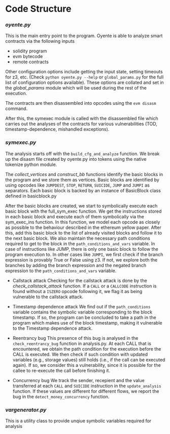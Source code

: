 # Code Structure

### *oyente.py*

This is the main entry point to the program. Oyente is able to analyze smart contracts via the following inputs 
- solidity program
- evm bytecode
- remote contracts

Other configuration options include getting the input state, setting timeouts for z3, etc. (Check ```python oyente.py --help``` or ```global_params.py```  for the full list of configuration options available). 
These options are collated and set in the *global_params* module which will be used during the rest of the execution. 

The contracts are then disassembled into opcodes using the ```evm disasm``` command. 

After this, the symexec module is called with the disassembled file which carries out the analyses of the contracts for various vulnerabilities (TOD, timestamp-dependence, mishandled exceptions). 

### *symexec.py*

The analysis starts off with the ```build_cfg_and_analyze``` function. We break up the disasm file created by oyente.py into tokens using the native tokenize python module. 

The *collect_vertices* and *construct_bb* functions identify the basic blocks in the program and we store them as vertices. Basic blocks are identified by using opcodes like ```JUMPDEST```, ```STOP```, ```RETURN```, ```SUICIDE```, ```JUMP``` and ```JUMPI``` as separators. Each basic block is backed by an instance of BasicBlock class defined in basicblock.py

After the basic blocks are created, we start to symbolically execute each basic block with the full_sym_exec function. We get the instructions stored in each basic block and execute each of them symbolically via the sym_exec_ins function. In this function, we model each opcode as closely as possible to the behaviour described in the ethereum yellow paper. After this, add this basic block to the list of already visited blocks and follow it to the next basic block. We also maintain the necessary path conditions required to get to the block in the ```path_conditions_and_vars``` variable. In case of instructions like JUMP, there is only one basic block to follow the program execution to. In other cases like ```JUMPI```, we first check if the branch expression is provably True or False using z3. If not, we explore both the branches by adding the branch expression and the negated branch expression to the ```path_conditions_and_vars``` variable. 

- Callstack attack
Checking for the callstack attack is done by the *check_callstack_attack* function. If a ```CALL``` or a ```CALLCODE``` instruction is found without a ```ISZERO``` opcode following it, we flag it as being vulnerable to the callstack attack. 

- Timestamp dependence attack
We find out if the ```path_conditions``` variable contains the symbolic variable corresponding to the block timestamp. If so, the program can be concluded to take a path in the program which makes use of the block timestamp, making it vulnerable to the Timestamp dependence attack. 

- Reentrancy bug
This presence of this bug is analysed in the ```check_reentrancy_bug``` function in analysis.py. At each CALL that is encountered, we obtain the path condition for the execution before the CALL is executed. We then check if such condition with updated variables (e.g., storage values) still holds (i.e., if the call can be executed again). If so, we consider this a vulnerability, since it is possible for the callee to re-execute the call before finishing it.

- Concurrency bug
We track the sender, recepient and the value transferred at each ```CALL``` and ```SUICIDE``` instruction in the ```update_analysis``` function. If these values are different for different flows, we report the bug in the ```detect_money_concurrency``` function.  

### *vargenerator.py*

This is a utility class to provide unqiue symbolic variables required for analysis

